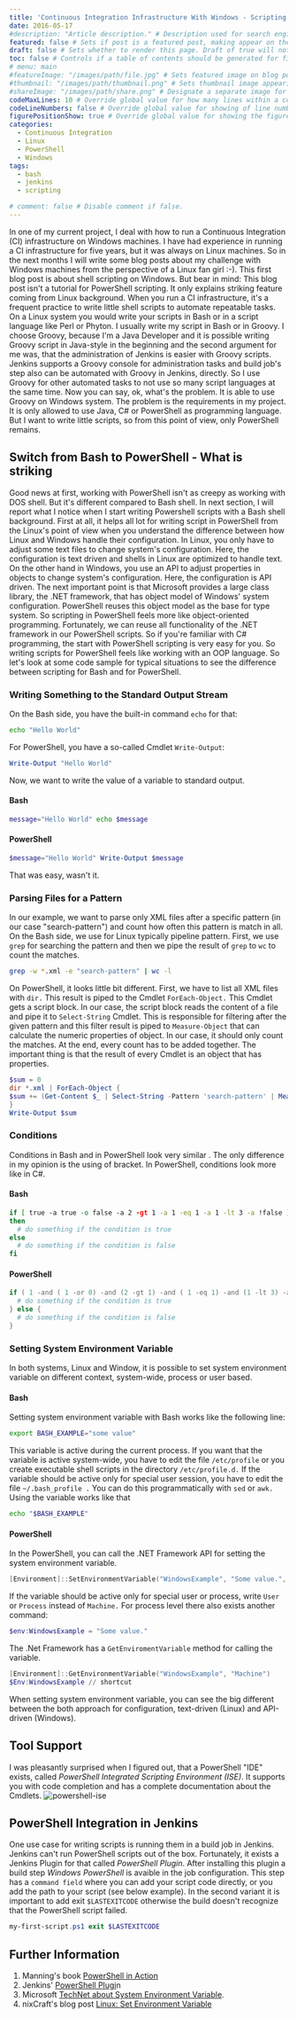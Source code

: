 ```yaml
---
title: 'Continuous Integration Infrastructure With Windows - Scripting With PowerShell'
date: 2016-05-17
#description: "Article description." # Description used for search engine.
featured: false # Sets if post is a featured post, making appear on the home page side bar.
draft: false # Sets whether to render this page. Draft of true will not be rendered.
toc: false # Controls if a table of contents should be generated for first-level links automatically.
# menu: main
#featureImage: "/images/path/file.jpg" # Sets featured image on blog post.
#thumbnail: "/images/path/thumbnail.png" # Sets thumbnail image appearing inside card on homepage.
#shareImage: "/images/path/share.png" # Designate a separate image for social media sharing.
codeMaxLines: 10 # Override global value for how many lines within a code block before auto-collapsing.
codeLineNumbers: false # Override global value for showing of line numbers within code block.
figurePositionShow: true # Override global value for showing the figure label.
categories:
  - Continuous Integration
  - Linux
  - PowerShell
  - Windows
tags:
  - bash
  - jenkins
  - scripting

# comment: false # Disable comment if false.
---
```


In one of my current project, I deal with how to run a Continuous Integration (CI) infrastructure on Windows machines. I have had experience in running a CI infrastructure for five years, but it was always on Linux machines. So in the next months I will write some blog posts about my challenge with Windows machines from the perspective of a Linux fan girl :-). This first blog post is about shell scripting on Windows. But bear in mind: This blog post isn't a tutorial for PowerShell scripting. It only explains striking feature coming from Linux background. When you run a CI infrastructure, it's a frequent practice to write little shell scripts to automate repeatable tasks. On a Linux system you would write your scripts in Bash or in a script language like Perl or Phyton. I usually write my script in Bash or in Groovy. I choose Groovy, because I'm a Java Developer and it is possible writing Groovy script in Java-style in the beginning and the second argument for me was, that the administration of Jenkins is easier with Groovy scripts. Jenkins supports a Groovy console for administration tasks and build job's step also can be automated with Groovy in Jenkins, directly. So I use Groovy for other automated tasks to not use so many script languages at the same time. Now you can say, ok, what's the problem. It is able to use Groovy on Windows system. The problem is the requirements in my project. It is only allowed to use Java, C# or PowerShell as programming language. But I want to write little scripts, so from this point of view, only PowerShell remains.

Switch from Bash to PowerShell - What is striking
-------------------------------------------------

Good news at first, working with PowerShell isn't as creepy as working with DOS shell. But it's different compared to Bash shell. In next section, I will report what I notice when I start writing Powershell scripts with a Bash shell background. First at all, it helps all lot for writing script in PowerShell from the Linux's point of view when you understand the difference between how Linux and Windows handle their configuration. In Linux, you only have to adjust some text files to change system's configuration. Here, the configuration is text driven and shells in Linux are optimized to handle text. On the other hand in Windows, you use an API to adjust properties in objects to change system's configuration. Here, the configuration is API driven. The next important point is that Microsoft provides a large class library, the .NET framework, that has object model of Windows' system configuration. PowerShell reuses this object model as the base for type system. So scripting in PowerShell feels more like object-oriented programming. Fortunately, we can reuse all functionality of the .NET framework in our PowerShell scripts. So if you're familiar with C# programming, the start with PowerShell scripting is very easy for you. So writing scripts for PowerShell feels like working with an OOP language. So let's look at some code sample for typical situations to see the difference between scripting for Bash and for PowerShell.

### Writing Something to the Standard Output Stream

On the Bash side, you have the built-in command `echo` for that:

```bash
echo "Hello World"
```
For PowerShell, you have a so-called Cmdlet `Write-Output`:
```powershell
Write-Output "Hello World"
```
Now, we want to write the value of a variable to standard output.

#### Bash

```bash
message="Hello World" echo $message
```

#### PowerShell

```powershell
$message="Hello World" Write-Output $message
```
That was easy, wasn't it.

### Parsing Files for a Pattern

In our example, we want to parse only XML files after a specific pattern (in our case "search-pattern") and count how often this pattern is match in all. On the Bash side, we use for Linux typically pipeline pattern. First, we use `grep` for searching the pattern and then we pipe the result of `grep` to `wc` to count the matches.

```bash
grep -w *.xml -e "search-pattern" | wc -l
```
On PowerShell, it looks little bit different. First, we have to list all XML files with `dir.` This result is piped to the Cmdlet `ForEach-Object.` This Cmdlet gets a script block. In our case, the script block reads the content of a file and pipe it to `Select-String` Cmdlet. This is responsible for filtering after the given pattern and this filter result is piped to `Measure-Object` that can calculate the numeric properties of object. In our case, it should only count the matches. At the end, every count has to be added together. The important thing is that the result of every Cmdlet is an object that has properties.

```powershell
$sum = 0
dir *.xml | ForEach-Object {
$sum += (Get-Content $_ | Select-String -Pattern 'search-pattern' | Measure-Object).Count
}
Write-Output $sum
```

### Conditions

Conditions in Bash and in PowerShell look very similar . The only difference in my opinion is the using of bracket. In PowerShell, conditions look more like in C#.

#### Bash

```bash
if [ true -a true -o false -a 2 -gt 1 -a 1 -eq 1 -a 1 -lt 3 -a !false ];
then
  # do something if the condition is true
else
  # do something if the condition is false
fi
```

#### PowerShell

```powershell
if ( 1 -and ( 1 -or 0) -and (2 -gt 1) -and ( 1 -eq 1) -and (1 -lt 3) -and (-not 0)) {
  # do something if the condition is true
} else {
  # do something if the condition is false
}
```

### Setting System Environment Variable

In both systems, Linux and Window, it is possible to set system environment variable on different context, system-wide, process or user based.

#### Bash

Setting system environment variable with Bash works like the following line:

```bash
export BASH_EXAMPLE="some value"
```
This variable is active during the current process. If you want that the variable is active system-wide, you have to edit the file `/etc/profile` or you create executable shell scripts in the directory `/etc/profile.d.` If the variable should be active only for special user session, you have to edit the file `~/.bash_profile .` You can do this programmatically with `sed` or `awk.` Using the variable works like that

```bash
echo "$BASH_EXAMPLE"
```

#### PowerShell

In the PowerShell, you can call the .NET Framework API for setting the system environment variable.

```powershell
[Environment]::SetEnvironmentVariable("WindowsExample", "Some value.", "Machine")
```
If the variable should be active only for special user or process, write `User` or `Process` instead of `Machine.` For process level there also exists another command:

```powershell
$env:WindowsExample = "Some value."
```
The .Net Framework has a `GetEnviromentVariable` method for calling the variable.

```powershell
[Environment]::GetEnvironmentVariable("WindowsExample", "Machine")
$Env:WindowsExample // shortcut
```

 When setting system environment variable, you can see the big different between the both approach for configuration, text-driven (Linux) and API-driven (Windows).

Tool Support
------------

I was pleasantly surprised when I figured out, that a PowerShell "IDE" exists, called _PowerShell Integrated Scripting Environment (ISE)_. It supports you with code completion and has a complete documentation about the Cmdlets. ![powershell-ise](powershell-ise.png)

PowerShell Integration in Jenkins
---------------------------------

One use case for writing scripts is running them in a build job in Jenkins. Jenkins can't run PowerShell scripts out of the box. Fortunately, it exists a Jenkins Plugin for that called _PowerShell Plugin_. After installing this plugin a build step _Windows PowerShell_ is avaible in the job configuration. This step has a `command field` where you can add your script code directly, or you add the path to your script (see below example). In the second variant it is important to add exit `$LASTEXITCODE` otherwise the build doesn't recognize that the PowerShell script failed.

```powershell
my-first-script.ps1 exit $LASTEXITCODE
```

Further Information
-------------------

1.  Manning's book [PowerShell in Action](https://www.manning.com/books/windows-powershell-in-action)
2.  Jenkins' [PowerShell Plugi](https://wiki.jenkins-ci.org/display/JENKINS/PowerShell+Plugin)n
3.  Microsoft [TechNet about System Environment Variable](https://technet.microsoft.com/en-us/library/ff730964.aspx).
4.  nixCraft's blog post [Linux: Set Environment Variable](http://www.cyberciti.biz/faq/set-environment-variable-linux/)
